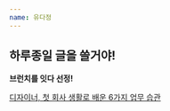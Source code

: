 ```yaml
---
name: 유다정
---
```


## 하루종일 글을 쓸거야!

**브런치를 잇다 선정!**

[디자이너, 첫 회사 생활로 배운 6가지 업무 습관](https://brunch.co.kr/@andsalt/17)
